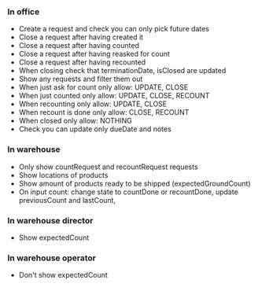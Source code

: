 ### In office

- Create a request and check you can only pick future dates
- Close a request after having created it
- Close a request after having counted
- Close a request after having reasked for count
- Close a request after having recounted
- When closing check that terminationDate, isClosed are updated
- Show any requests and filter them out
- When just ask for count only allow: UPDATE, CLOSE
- When just counted only allow: UPDATE, CLOSE, RECOUNT
- When recounting only allow: UPDATE, CLOSE
- When recount is done only allow: CLOSE, RECOUNT
- When closed only allow: NOTHING
- Check you can update only dueDate and notes

### In warehouse

- Only show countRequest and recountRequest requests
- Show locations of products
- Show amount of products ready to be shipped (expectedGroundCount)
- On input count: change state to countDone or recountDone, update previousCount and lastCount,

### In warehouse director

- Show expectedCount

### In warehouse operator

- Don't show expectedCount
